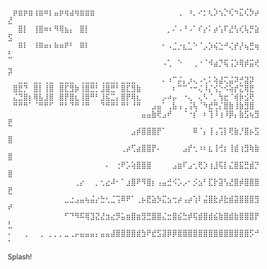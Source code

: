 ⠀⡶⣶⡶⣶⢰⣶⠶⡆⣤⡶⢶⣴⢶⣶⣶⣶⠀⠀⠀⠀⠀⠀⠀⠀⠀⠀⠀⠀⠀⠀⠀⠀⢀⠀⠰⡀⠔⡂⢆⡱⢢⡑⢎⠲⣍⢎⡳⡴⣜
⠀⠀⣿⡇⠀⢸⣿⠶⠆⠻⢿⣦⡄⠀⣿⡇⠀⠀⠀⠀⠀⠀⠀⠀⠀⠀⠀⠀⠀⠀⠀⡀⠌⠠⠘⠠⠁⠎⡔⠅⡴⢡⠏⣜⢣⢎⢧⡛⣵⣫
⠀⠀⠿⠇⠀⠸⠿⠶⠆⠷⠶⠟⠃⠀⠿⠇⠀⠀⠀⠀⠀⠀⠀⠀⠀⠀⠀⠀⠀⠀⠂⠠⣈⡐⣆⣁⠑⠈⡠⡱⢮⣑⠚⢌⡞⡜⢦⣛⢶⣃
⠀⠀⠀⠀⠀⠀⠀⠀⠀⠀⠀⠀⠀⠀⠀⠀⠀⠀⠀⠀⠀⠀⠀⠀⠀⠀⠀⠀⠀⠀⠠⢁⠀⠑⠀⠀⢀⠐⠈⠺⣴⡙⢯⢨⡱⢿⡾⣭⢞⡽
⠀⠀⣀⣀⠀⣀⡀⢀⣀⠀⣀⣀⣀⠀⢀⣀⣀⡀⢀⣀⣀⡀⣀⣀⣀⠀⠀⠀⠀⠀⠄⠰⠉⡬⡄⡰⢄⠠⢂⠅⢵⣼⢍⣬⠽⡚⣽⡽
⠀⣿⣟⡙⠀⣿⡇⢸⣿⠀⣿⣏⣻⡷⢸⣿⣛⡃⣸⣿⣛⠃⣿⣏⣻⣷⠀⠀⠀⠀⠀⠀⠆⠉⠉⠐⠒⢌⠸⡌⢪⡑⠪⢵⡞⣍⢿⣟
⠀⣌⣙⣿⡆⢿⣧⣸⣿⠀⣿⡟⣿⣆⢸⣿⠛⠃⣸⣯⣉⡄⣿⡟⢿⣆⠀⠀⠀⠀⡠⠴⡤⠀⠐⢄⠀⢄⠣⠈⡀⢳⣖⠈⢾⡷⣪⢟
⠀⠛⠛⠛⠁⠈⠛⠛⠋⠀⠛⠃⠙⠛⠘⠛⠀⠀⠙⠛⠛⠃⠛⠃⠘⠛⠀⠀⣠⣤⠁⢀⣧⢠⢀⢨⢧⠈⠳⣞⢛⡌⣿⣷⢸⣷⣻⣿
⠀⠀⠀⠀⠀⠀⠀⠀⠀⠀⠀⠀⠀⠀⠀⠀⠀⠀⠀⠀⠀⠀⠀⠀⠀⠀⣤⣤⣷⢟⣠⠞⠀⠀⠈⠐⡎⠀⠆⢹⠸⢰⠸⡿⡄⣷⣫⢦⣻⣟
⠀⠀⠀⠀⠀⠀⠀⠀⠀⠀⠀⠀⠀⠀⠀⠀⠀⠀⠀⠀⠀⠀⠀⠀⣠⡾⣿⣿⣿⡟⠁⠀⠀⠀⠀⠀⠿⠈⡄⢸⢠⢩⡇⢟⣷⡘⣿⡦⣫⣿
⠀⠀⠀⠀⠀⠀⠀⠀⠀⠀⠀⠀⠀⠀⠀⠀⠀⠀⠀⠀⠀⠀⢀⡴⢋⣴⣿⣿⡟⠄⠀⠀⠀⠀⣠⡞⢂⠰⠆⣆⢸⢚⡆⢸⣾⢰⣻⢷⣷⣿
⠀⠀⠀⠀⠀⠀⠀⠀⠀⠀⠀⠀⠀⠀⠀⠀⠀⠀⠀⠄⠀⢐⠟⡡⢵⣿⣿⣿⠀⠀⠀⠀⣠⣶⠏⣠⢂⢟⡱⢰⣸⢯⡇⣌⣿⣯⣛⣾⡙⣿
⠀⠀⠀⠀⠀⠀⠀⠀⠀⠀⠀⠀⠀⢀⡔⠀⠀⡀⢂⣔⠼⠂⠁⣰⣿⠟⠻⣿⡆⢠⣤⣚⠪⡡⡠⠂⡪⣢⠃⣏⡗⣽⢣⣜⣿⡾⣿⣿⣿⣟
⠀⠀⠀⠀⠀⠀⠀⠀⠀⠀⠀⣀⣐⣠⣤⢦⣬⡔⣓⢂⣈⢩⠿⠟⠁⢀⡦⣟⣵⡳⣍⣢⢒⡴⢠⡴⢱⠇⣬⣿⣗⡼⣗⣾⣽⣿⣿⣿⣻⠞
⠀⠀⠀⠀⠀⠀⠀⠀⠀⠀⠀⠋⠙⠻⠯⢿⣹⣝⣜⣲⣔⡻⣥⣶⣿⣶⣻⣛⣿⣿⣌⣒⣿⣮⣓⡾⢯⣾⣿⣾⣮⣷⣿⣾⣷⣿⣿⣿⡟⣃
⠄⠀⠀⢀⠀⠀⢀⠀⡀⡀⡀⣀⢀⡤⣤⣤⣤⡄⣤⣤⣼⣿⣿⣿⣿⣾⣳⠟⣞⣫⣽⡿⡿⣿⣿⣿⣿⣿⣿⣿⣿⣿⣿⣿⣿⣿⣿⡫⠚⠂

Splash!